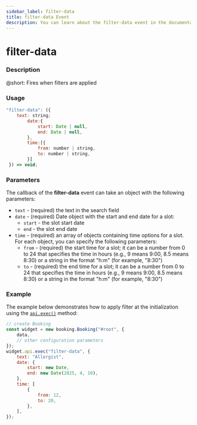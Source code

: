 ```yaml
---
sidebar_label: filter-data
title: filter-data Event
description: You can learn about the filter-data event in the documentation of the DHTMLX JavaScript Booking library. Browse developer guides and API reference, try out code examples and live demos, and download a free 30-day evaluation version of DHTMLX Booking.
---
```


# filter-data

### Description

@short: Fires when filters are applied

### Usage

~~~jsx {}
"filter-data": ({
    text: string;
		date:{ 
			start: Date | null,
			end: Date | null,
		},
		time:[{ 
			from: number | string,
			to: number | string,
		}]
 }) => void;
~~~

### Parameters 

The callback of the **filter-data** event can take an object with the following parameters:

- `text` - (required) the text in the search field
- `date` - (required) Date object with the start and end date for a slot: 
  - `start` - the slot start date
  - `end` - the slot end date 
- `time` - (required) an array of objects containing time options for a slot. For each object, you can specify the following parameters:
  - `from` - (required) the start time for a slot; it can be a number from 0 to 24 that specifies the time in hours (e.g., 9 means 9:00, 8.5 means 8:30) or a string in the format "h:m" (for example, "8:30")
  - `to` - (required) the end time for a slot; it can be a number from 0 to 24 that specifies the time in hours (e.g., 9 means 9:00, 8.5 means 8:30) or a string in the format "h:m" (for example, "8:30")

### Example

The example below demonstrates how to apply filter at the initialization using the [`api.exec()`](/api/internal/booking-exec) method:

~~~jsx {6-18}
// create Booking
const widget = new booking.Booking("#root", {
	data,
	// other configuration parameters
});
widget.api.exec("filter-data", {
	text: "Allergist",
	date: {
		start: new Date,
		end: new Date(2025, 4, 10),
	},
	time: [
		{
			from: 12,
			to: 20,
		},
	],
});
~~~


